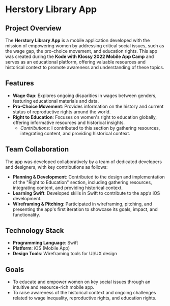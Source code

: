 # Herstory Library App

## Project Overview
The **Herstory Library App** is a mobile application developed with the mission of empowering women by addressing critical social issues, such as the wage gap, the pro-choice movement, and education rights. This app was created during the **Kode with Klossy 2022 Mobile App Camp** and serves as an educational platform, offering valuable resources and historical context to promote awareness and understanding of these topics.

## Features

- **Wage Gap**: Explores ongoing disparities in wages between genders, featuring educational materials and data.
- **Pro-Choice Movement**: Provides information on the history and current status of reproductive rights around the world.
- **Right to Education**: Focuses on women's right to education globally, offering informative resources and historical insights.  
  - *Contributions*: I contributed to this section by gathering resources, integrating content, and providing historical context.

## Team Collaboration
The app was developed collaboratively by a team of dedicated developers and designers, with key contributions as follows:

- **Planning & Development**: Contributed to the design and implementation of the "Right to Education" section, including gathering resources, integrating content, and providing historical context.
- **Learning Swift**: Developed skills in Swift to contribute to the app’s iOS development.
- **Wireframing & Pitching**: Participated in wireframing, pitching, and presenting the app's first iteration to showcase its goals, impact, and functionality.

## Technology Stack

- **Programming Language**: Swift
- **Platform**: iOS (Mobile App)
- **Design Tools**: Wireframing tools for UI/UX design

## Goals

- To educate and empower women on key social issues through an intuitive and resource-rich mobile app.
- To raise awareness of the historical context and ongoing challenges related to wage inequality, reproductive rights, and education rights.
